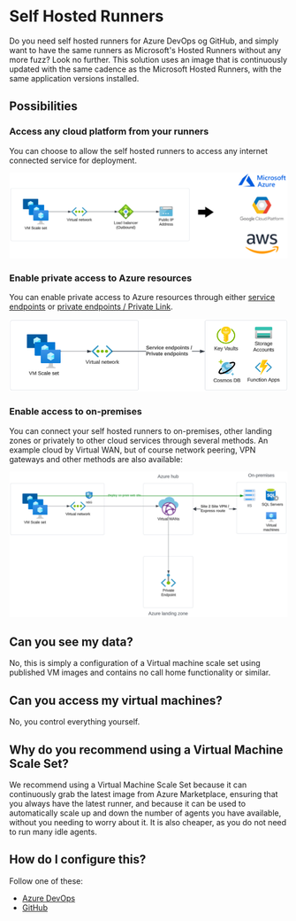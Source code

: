 # Self Hosted Runners

Do you need self hosted runners for Azure DevOps og GitHub, and simply want to have the same runners as Microsoft's Hosted Runners without any more fuzz? Look no further. This solution uses an image that is continuously updated with the same cadence as the Microsoft Hosted Runners, with the same application versions installed.

## Possibilities

### Access any cloud platform from your runners

You can choose to allow the self hosted runners to access any internet connected service for deployment.

![](media/20240207152318.png)

### Enable private access to Azure resources

You can enable private access to Azure resources through either [service endpoints](https://learn.microsoft.com/en-us/azure/virtual-network/virtual-network-service-endpoints-overview) or [private endpoints / Private Link](https://learn.microsoft.com/en-us/azure/private-link/private-link-overview).

![](media/20240207152351.png)

### Enable access to on-premises

You can connect your self hosted runners to on-premises, other landing zones or privately to other cloud services through several methods. An example cloud by Virtual WAN, but of course network peering, VPN gateways and other methods are also available:

![](media/20240207153029.png)

## Can you see my data?

No, this is simply a configuration of a Virtual machine scale set using published VM images and contains no call home functionality or similar.

## Can you access my virtual machines?

No, you control everything yourself.

## Why do you recommend using a Virtual Machine Scale Set?

We recommend using a Virtual Machine Scale Set because it can continuously grab the latest image from Azure Marketplace, ensuring that you always have the latest runner, and because it can be used to automatically scale up and down the number of agents you have available, without you needing to worry about it. It is also cheaper, as you do not need to run many idle agents.

## How do I configure this?

Follow one of these:

- [Azure DevOps](Azure%20DevOps/index.md)
- [GitHub](GitHub/index.md)
